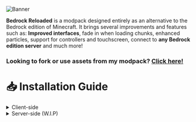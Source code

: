 ![Banner](https://i.imgur.com/LqwCXMR.png)

**Bedrock Reloaded** is a modpack designed entirely as an alternative to the Bedrock edition of Minecraft. It brings several improvements and features such as: **Improved interfaces**, fade in when loading chunks, enhanced particles, support for controllers and touchscreen, connect to **any Bedrock edition server** and much more!

### Looking to fork or use assets from my modpack? [Click here!](https://github.com/seriousfreezing/BedrockReloaded/wiki/Forks)

# 📥 Installation Guide
<details>
<summary>Client-side</summary>

- [CurseForge Launcher](https://www.bisecthosting.com/clients/index.php?rp=/knowledgebase/160)
- [Modrinth Launcher](https://support.modrinth.com/en/articles/8802250-modpacks-on-modrinth)
- [MultiMC](https://www.bisecthosting.com/clients/index.php?rp=/knowledgebase/141)
- [GDLauncher](https://www.bisecthosting.com/clients/index.php?rp=/knowledgebase/142)
- [ATLauncher](https://www.bisecthosting.com/clients/index.php?rp=/knowledgebase/361/)
</details>
<details>
<summary>Server-side (W.I.P)</summary>

  - [itzg/minecraft-server (Docker)](https://docker-minecraft-server.readthedocs.io/en/latest/)
- <details>
  <summary>Packwiz</summary>
  
  This guide uses ATLauncher as an example, you may be able to do this with other launchers but the step-by-step will change. To install the modpack from source, follow these steps:

    1. [Download this.](https://github.com/packwiz/packwiz-installer-bootstrap/releases)
    2. Create an instance for Minecraft 1.xx.x with Fabric.
    3. [Move the previously downloaded file to your instance folder.](https://i.imgur.com/7A3rAQM.png)
    4. Go to the instance settings and then to the commands tab.
    5. [Click on “Enable commands?” and add this command line to the pre-launch:](https://i.imgur.com/Jrn1VsU.png)

    - `"$INST_JAVA" -jar packwiz-installer-bootstrap.jar https://raw.githubusercontent.com/seriousfreezing/BedrockReloaded/refs/heads/main/versions/supported/1.21.1/index.toml`
    (Change to the version you want.)

    6. [Add the mods mentioned in the description to this repository folder:](https://i.imgur.com/oj6ilpB.png)
    `./versions/supported/1.xx.x/`

    - [Click here to be redirected](https://github.com/seriousfreezing/BedrockReloaded/tree/main/versions/supported)
    7. You're ready to play!

    **If you have any problems or questions, go to the [Packwiz wiki](https://packwiz.infra.link/tutorials/creating/getting-started/) or contact them on their [discord server.](https://discord.gg/DcSkRF4)**
  </details>
</details>
